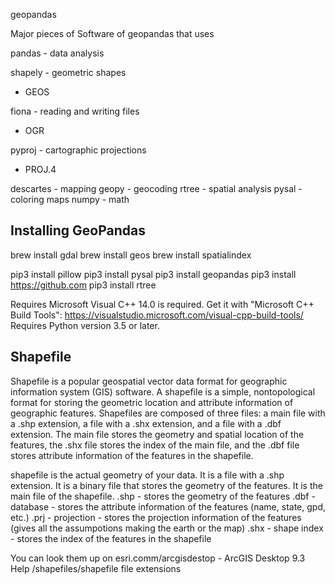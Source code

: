 geopandas

Major pieces of Software of geopandas that uses

pandas - data analysis

shapely - geometric shapes
 - GEOS

 fiona - reading and  writing files
  - OGR

pyproj - cartographic projections
 - PROJ.4

descartes - mapping
geopy - geocoding
rtree - spatial analysis
pysal - coloring maps
numpy - math

## Installing GeoPandas
brew install gdal
brew install geos
brew install spatialindex

pip3 install pillow
pip3 install pysal
pip3 install geopandas
pip3 install https://github.com
pip3 install rtree

Requires Microsoft Visual C++ 14.0 is required. Get it with "Microsoft C++ Build Tools": https://visualstudio.microsoft.com/visual-cpp-build-tools/
Requires Python version 3.5 or later.


## Shapefile
Shapefile is a popular geospatial vector data format for geographic information system (GIS) software. A shapefile is a simple, nontopological format for storing the geometric location and attribute information of geographic features. Shapefiles are composed of three files: a main file with a .shp extension, a file with a .shx extension, and a file with a .dbf extension. The main file stores the geometry and spatial location of the features, the .shx file stores the index of the main file, and the .dbf file stores attribute information of the features in the shapefile.

shapefile is the actual geometry of your data. It is a file with a .shp extension. It is a binary file that stores the geometry of the features. It is the main file of the shapefile.
  .shp - stores the geometry of the features
  .dbf - database - stores the attribute information of the features (name, state, gpd, etc.)
  .prj - projection - stores the projection information of the features (gives all the assumpotions making the earth or the map)
  .shx - shape index - stores the index of the features in the shapefile

You can look them up on esri.comm/arcgisdestop - ArcGIS Desktop 9.3 Help /shapefiles/shapefile file extensions
